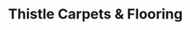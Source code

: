 ---
title: "Thistle Carpets & Flooring"
url: /edinburgh/thistle-carpets-and-flooring/
shop: carpet
---